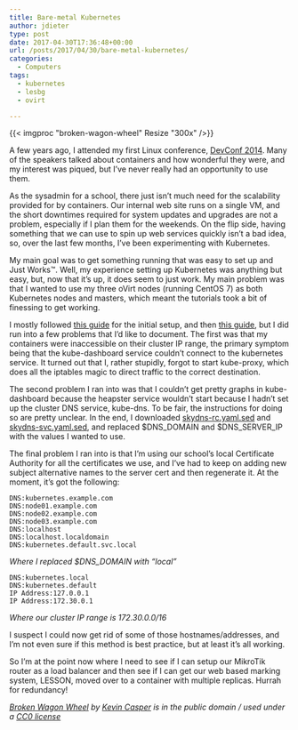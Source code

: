 ```yaml
---
title: Bare-metal Kubernetes
author: jdieter
type: post
date: 2017-04-30T17:36:48+00:00
url: /posts/2017/04/30/bare-metal-kubernetes/
categories:
  - Computers
tags:
  - kubernetes
  - lesbg
  - ovirt

---
```

{{< imgproc "broken-wagon-wheel" Resize "300x" />}}

A few years ago, I attended my first Linux conference, [DevConf 2014][2]. Many of the speakers talked about containers and how wonderful they were, and my interest was piqued, but I&#8217;ve never really had an opportunity to use them.

As the sysadmin for a school, there just isn&#8217;t much need for the scalability provided for by containers. Our internal web site runs on a single VM, and the short downtimes required for system updates and upgrades are not a problem, especially if I plan them for the weekends. On the flip side, having something that we can use to spin up web services quickly isn&#8217;t a bad idea, so, over the last few months, I&#8217;ve been experimenting with Kubernetes.

My main goal was to get something running that was easy to set up and Just Works™. Well, my experience setting up Kubernetes was anything but easy, but, now that it&#8217;s up, it does seem to just work. My main problem was that I wanted to use my three oVirt nodes (running CentOS 7) as both Kubernetes nodes and masters, which meant the tutorials took a bit of finessing to get working.

I mostly followed [this guide][3] for the initial setup, and then [this guide][4], but I did run into a few problems that I&#8217;d like to document. The first was that my containers were inaccessible on their cluster IP range, the primary symptom being that the kube-dashboard service couldn&#8217;t connect to the kubernetes service. It turned out that I, rather stupidly, forgot to start kube-proxy, which does all the iptables magic to direct traffic to the correct destination.

The second problem I ran into was that I couldn&#8217;t get pretty graphs in kube-dashboard because the heapster service wouldn&#8217;t start because I hadn&#8217;t set up the cluster DNS service, kube-dns. To be fair, the instructions for doing so are pretty unclear. In the end, I downloaded [skydns-rc.yaml.sed][5] and [skydns-svc.yaml.sed][6], and replaced $DNS\_DOMAIN and $DNS\_SERVER_IP with the values I wanted to use.

The final problem I ran into is that I&#8217;m using our school&#8217;s local Certificate Authority for all the certificates we use, and I&#8217;ve had to keep on adding new subject alternative names to the server cert and then regenerate it. At the moment, it&#8217;s got the following:
  
```
DNS:kubernetes.example.com
DNS:node01.example.com
DNS:node02.example.com
DNS:node03.example.com
DNS:localhost
DNS:localhost.localdomain
DNS:kubernetes.default.svc.local
```
*Where I replaced $DNS_DOMAIN with &#8220;local&#8221;*
  
```
DNS:kubernetes.local
DNS:kubernetes.default
IP Address:127.0.0.1
IP Address:172.30.0.1
```
*Where our cluster IP range is 172.30.0.0/16*

I suspect I could now get rid of some of those hostnames/addresses, and I&#8217;m not even sure if this method is best practice, but at least it&#8217;s all working.

So I&#8217;m at the point now where I need to see if I can setup our MikroTik router as a load balancer and then see if I can get our web based marking system, LESSON, moved over to a container with multiple replicas. Hurrah for redundancy!

_[Broken Wagon Wheel][7] by [Kevin Casper][8] is in the public domain / used under a [CC0 license][9]_

 [2]: /posts/2014/01/28/devconf-2014/
 [3]: https://kubernetes.io/docs/getting-started-guides/fedora/flannel_multi_node_cluster/
 [4]: https://kubernetes.io/docs/getting-started-guides/fedora/fedora_manual_config/
 [5]: https://github.com/kubernetes/kubernetes/blob/release-1.5/cluster/addons/dns/skydns-rc.yaml.sed
 [6]: https://github.com/kubernetes/kubernetes/blob/release-1.5/cluster/addons/dns/skydns-svc.yaml.sed
 [7]: http://www.publicdomainpictures.net/view-image.php?image=91572&picture=broken-wagon-wheel
 [8]: http://www.publicdomainpictures.net/browse-author.php?a=59163
 [9]: https://creativecommons.org/publicdomain/zero/1.0/
